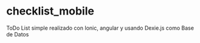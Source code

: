 # checklist_mobile
ToDo List simple realizado con Ionic, angular y usando Dexie.js como Base de Datos
